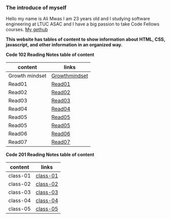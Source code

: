 ### The introduce of myself
Hello my name is Ali Mwas I am 23 years old and I studying software engineering at LTUC ASAC and I have a big passion to take Code Fellows courses. 
[My gethub](https://github.com/AliMwas)

**This website has tables of content to show information about HTML, CSS, javascript, and other information in an organized way.**


**Code 102 Reading Notes table of content**

| content     |     links   |
| ----------- | ----------- |
| Growth mindset      | [Growthmindset](https://alimwas.github.io/reading-notes/Growthmindset) |
| Read01   | [Read01](Read01)        |
| Read02   | [Read02](Read02)        |
| Read03   | [Read03](Read03)        |
| Read04   | [Read04](Read04)        |
| Read05   | [Read05](Read05)        |
| Read05   | [Read05](Read05)        |
| Read06   | [Read06](Read06)        |
| Read07   | [Read07](Read07)        |


**Code 201 Reading Notes table of content**

| content      |     links             |
| -----------  | -----------           |
|    class-01  |  [class-01](class-01) |
|    class-02  |  [class-02](class-02) |
|    class-03  |  [class-03](class-03) |
|    class-04  |  [class-04](class-04) |
|    class-05  |  [class-05](class-05) |
